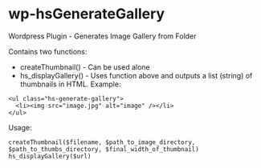 wp-hsGenerateGallery
====================

Wordpress Plugin - Generates Image Gallery from Folder

Contains two functions:

+ createThumbnail() - Can be used alone
+ hs_displayGallery() - Uses function above and outputs a list (string) of thumbnails in HTML. 
Example:

```
<ul class="hs-generate-gallery">
  <li><img src="image.jpg" alt="image" /></li>
</ul>
```


Usage:

```
createThumbnail($filename, $path_to_image_directory, $path_to_thumbs_directory, $final_width_of_thumbnail)
hs_displayGallery($url)
```
